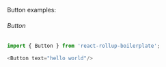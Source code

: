 Button examples:

###### Button
```js
import { Button } from 'react-rollup-boilerplate';

<Button text="hello world"/>
```
